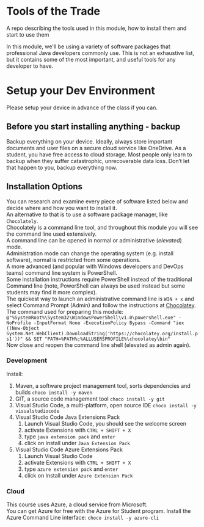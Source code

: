 
# Tools of the Trade
A repo describing the tools used in this module, how to install them and start to use them  

In this module, we'll be using a variety of software packages that professional Java developers commonly use. This is not an exhaustive list, but it contains some of the most important, and useful tools for any developer to have.  

# Setup your Dev Environment
Please setup your device in advance of the class if you can.

## Before you start installing anything - backup
Backup everything on your device. Ideally, always store important documents and user files on a secure cloud service like OneDrive. As a student, you have free access to cloud storage. Most people only learn to backup when they suffer catastrophic, unrecoverable data loss. Don’t let that happen to you, backup everything now.

## Installation Options
You can research and examine every piece of software listed below and decide where and how you want to install it.  
An alternative to that is to use a software package manager, like ```Chocolately```.  
Chocolately is a command line tool, and throughout this module you will see the command line used extensively.  
A command line can be opened in normal or administrative (*elevated*) mode.  
Administration mode can change the operating system (e.g. install software), normal is restricted from some operations.  
A more advanced (and popular with Windows developers and DevOps teams) command line system is PowerShell.  
Some installation instructions require PowerShell instead of the traditional Command line (note, PowerShell can always be used instead but some students may find it more complex).  
The quickest way to launch an administrative command line is ```WIN + x``` and select Command Prompt (Admin) and follow the instructions at [Chocolatey](https://chocolatey.org/install).  
The command used for preparing this module: ```@"%SystemRoot%\System32\WindowsPowerShell\v1.0\powershell.exe" -NoProfile -InputFormat None -ExecutionPolicy Bypass -Command "iex ((New-Object System.Net.WebClient).DownloadString('https://chocolatey.org/install.ps1'))" && SET "PATH=%PATH%;%ALLUSERSPROFILE%\chocolatey\bin"```   
Now close and reopen the command line shell (elevated as admin again).

### Development

Install:
1. Maven, a software project management tool, sorts dependencies and builds ```choco install -y maven```
1. GIT, a source code management tool ```choco install -y git```
1. Visual Studio Code, a multi-platform, open source IDE ```choco install -y visualstudiocode```
1. Visual Studio Code Java Extensions Pack 
   1. Launch Visual Studio Code, you should see the welcome screen
   1. activate Extensions with ```CTRL + SHIFT + X``` 
   1. type ```java extension pack``` and ```enter```
   1. click on Install under ```Java Extension Pack```
1. Visual Studio Code Azure Extensions Pack
   1. Launch Visual Studio Code
   1. activate Extensions with ```CTRL + SHIFT + X``` 
   1. type ```azure extension pack``` and ```enter```
   1. click on Install under ```Azure Extension Pack```

### Cloud
This course uses Azure, a cloud service from Microsoft.  
You can get Azure for free with the Azure for Student program.
Install the Azure Command Line interface: ```choco install -y azure-cli```




